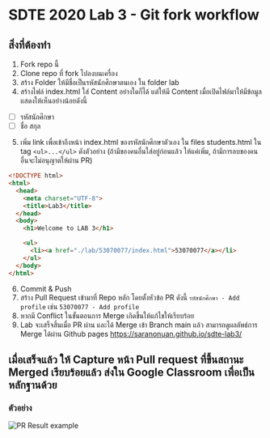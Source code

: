 # SDTE 2020 Lab 3 - Git fork workflow

## สิ่งที่ต้องทำ
1. Fork repo นี้
2. Clone repo ที่ fork ไปลงบนเครื่อง
3. สร้าง Folder ให้มีชื่อเป็นรหัสนักศึกษาตนเอง ใน folder lab
4. สร้างไฟล์​ index.html ใส่ Content อย่างใดก็ได้ แต่ให้มี Content เมื่อเปิดไฟล์มาให้มีข้อมูลแสดงให้เห็นอย่างน้อยดังนี้
- [ ] รหัสนักศึกษา
- [ ] ชื่อ สกุล
5. เพิ่ม link เพื่อเข้าถึงหน้า index.html ของรหัสนักศึกษาตัวเอง ใน files students.html ใน tag `<ul>...</ul>` ดังตัวอย่าง (ถ้ามีของคนอื่นใส่อยู่ก่อนแล้ว ให้แค่เพิ่ม, ถ้ามีการลบของคนอื่นจะไม่อนุญาตให้ผ่าน PR)

```html
<!DOCTYPE html>
<html>
  <head>
    <meta charset="UTF-8">
    <title>Lab3</title>
  </head>
  <body>
    <h1>Welcome to LAB 3</h1>

    <ul>
      <li><a href="./lab/53070077/index.html">53070077</a></li>
    </ul>
  </body>
</html>
```
6. Commit & Push
7. สร้าง Pull Request เข้ามาที่ Repo หลัก โดยตั้งหัวข้อ PR ดังนี้ `รหัสนักศึกษา - Add profile` เช่น `53070077 - Add profile`
8. หากมี Conflict ในขั้นตอนการ Merge เกิดขึ้นให้แก้ไขให้เรียบร้อย
9. Lab จะเสร็จสิ้นเมื่อ PR ผ่าน และได้ Merge เข้า Branch main แล้ว สามารถดูผลลัพธ์การ Merge ได้ผ่าน Github pages https://saranonuan.github.io/sdte-lab3/

## เมื่อเสร็จแล้ว ให้ Capture หน้า Pull request ที่ขึ้นสถานะ Merged เรียบร้อยแล้ว ส่งใน Google Classroom เพื่อเป็นหลักฐานด้วย
### ตัวอย่าง
![PR Result example](./images/pr-result-example.png)
